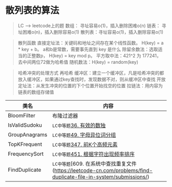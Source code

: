 # 散列表的算法  
> LC --> leetcode上的题
> 数组：    寻址容易o(1)，插入删除困难o(n)
> 链表：    寻址困难o(n)，插入删除容易o(1)
> 散列表：寻址容易o(1)，插入删除容易o(1)

> 散列函数
> 直接定址法：关键码和地址之间存在某个线性函数。 H(key) = a * key + b。 a和b是常数，需要事先直到 key 是什么
> 除留余数法：选取适当的正整数p， H(key) = key mod p。 
> 平方取中法：421^2 为 177241， 去中间两位72做为哈希值 
> 随机数法：H(key) = random(key)

> 哈希冲突的处理方式
> 再哈希
> 缓冲区：建立一个缓冲区，凡是哈希冲突的都放入缓冲区，如果通过key查找时，发现数据不对，则从缓冲区中查找
> 开放定址法：从发生冲突的位置的下个位置开始找空的位置
> 拉链法：用内容为链表的数组存储值

类名|内容
---|---
BloomFilter         |  布隆过滤器
IsValidSudoku       | `LC中等题`[36. 有效的数独 ](https://leetcode-cn.com/problems/valid-sudoku/)
GroupAnagrams       | `LC中等题`[49. 字母异位词分组](https://leetcode-cn.com/problems/group-anagrams/)
TopKFrequent        | `LC中等题`[347. 前K个高频元素](https://leetcode-cn.com/problems/top-k-frequent-elements/)
FrequencySort       | `LC中等题`[451. 根据字符出现频率排序](https://leetcode-cn.com/problems/sort-characters-by-frequency/comments/)
FindDuplicate       | `LC中等题`[609. 在系统中查找重复文件(https://leetcode-cn.com/problems/find-duplicate-file-in-system/submissions/)